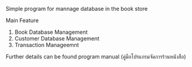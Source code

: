 Simple program for mannage database in the book store

Main Feature
1) Book Database Management
2) Customer Database Management
3) Transaction Manageemnt

Further details can be found program manual (คู่มือโปรแกรมจัดการร้านหนังสือ)
